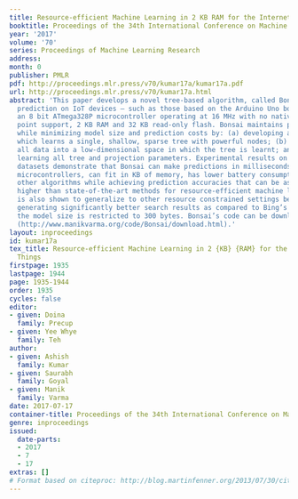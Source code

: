```yaml
---
title: Resource-efficient Machine Learning in 2 KB RAM for the Internet of Things
booktitle: Proceedings of the 34th International Conference on Machine Learning
year: '2017'
volume: '70'
series: Proceedings of Machine Learning Research
address: 
month: 0
publisher: PMLR
pdf: http://proceedings.mlr.press/v70/kumar17a/kumar17a.pdf
url: http://proceedings.mlr.press/v70/kumar17a.html
abstract: 'This paper develops a novel tree-based algorithm, called Bonsai, for efficient
  prediction on IoT devices – such as those based on the Arduino Uno board having
  an 8 bit ATmega328P microcontroller operating at 16 MHz with no native floating
  point support, 2 KB RAM and 32 KB read-only flash. Bonsai maintains prediction accuracy
  while minimizing model size and prediction costs by: (a) developing a tree model
  which learns a single, shallow, sparse tree with powerful nodes; (b) sparsely projecting
  all data into a low-dimensional space in which the tree is learnt; and (c) jointly
  learning all tree and projection parameters. Experimental results on multiple benchmark
  datasets demonstrate that Bonsai can make predictions in milliseconds even on slow
  microcontrollers, can fit in KB of memory, has lower battery consumption than all
  other algorithms while achieving prediction accuracies that can be as much as 30%
  higher than state-of-the-art methods for resource-efficient machine learning. Bonsai
  is also shown to generalize to other resource constrained settings beyond IoT by
  generating significantly better search results as compared to Bing’s L3 ranker when
  the model size is restricted to 300 bytes. Bonsai’s code can be downloaded from
  (http://www.manikvarma.org/code/Bonsai/download.html).'
layout: inproceedings
id: kumar17a
tex_title: Resource-efficient Machine Learning in 2 {KB} {RAM} for the Internet of
  Things
firstpage: 1935
lastpage: 1944
page: 1935-1944
order: 1935
cycles: false
editor:
- given: Doina
  family: Precup
- given: Yee Whye
  family: Teh
author:
- given: Ashish
  family: Kumar
- given: Saurabh
  family: Goyal
- given: Manik
  family: Varma
date: 2017-07-17
container-title: Proceedings of the 34th International Conference on Machine Learning
genre: inproceedings
issued:
  date-parts:
  - 2017
  - 7
  - 17
extras: []
# Format based on citeproc: http://blog.martinfenner.org/2013/07/30/citeproc-yaml-for-bibliographies/
---
```

